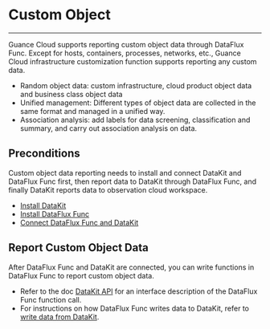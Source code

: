 # Custom Object
---

Guance Cloud supports reporting custom object data through DataFlux Func. Except for hosts, containers, processes, networks, etc., Guance Cloud infrastructure customization function supports reporting any custom data.

- Random object data: custom infrastructure, cloud product object data and business class object data
- Unified management: Different types of object data are collected in the same format and managed in a unified way.
- Association analysis: add labels for data screening, classification and summary, and carry out association analysis on data.

## Preconditions

Custom object data reporting needs to install and connect DataKit and DataFlux Func first, then report data to DataKit through DataFlux Func, and finally DataKit reports data to observation cloud workspace.

- [Install DataKit](../datakit/datakit-install.md)
- [Install DataFlux Func](../dataflux-func/quick-start.md)
- [Connect DataFlux Func and DataKit](../dataflux-func/connect-to-datakit.md)

## Report Custom Object Data

After DataFlux Func and DataKit are connected, you can write functions in DataFlux Func to report custom object data.

- Refer to the doc [DataKit API](../datakit/apis.md) for an interface description of the DataFlux Func function call.
- For instructions on how DataFlux Func writes data to DataKit, refer to [write data from DataKit](../dataflux-func/write-data-via-datakit.md).
